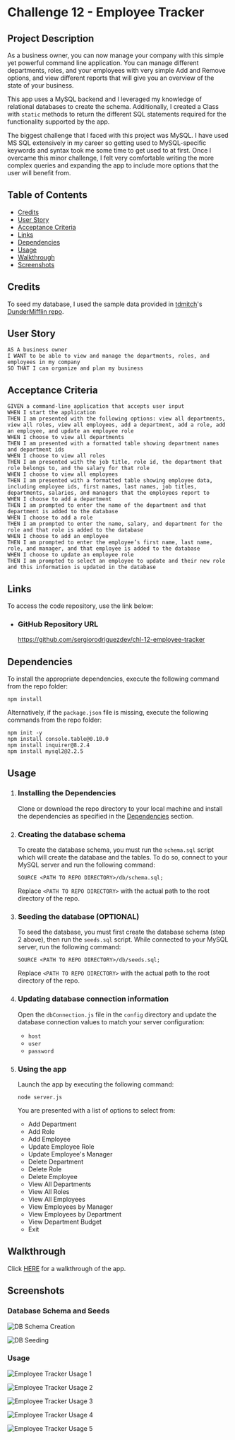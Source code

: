 # Challenge 12 - Employee Tracker

## Project Description

As a business owner, you can now manage your company with this simple yet powerful command line application. You can manage different departments, roles, and your employees with very simple Add and Remove options, and view different reports that will give you an overview of the state of your business.

This app uses a MySQL backend and I leveraged my knowledge of relational databases to create the schema. Additionally, I created a Class with `static` methods to return the different SQL statements required for the functionality supported by the app.

The biggest challenge that I faced with this project was MySQL. I have used MS SQL extensively in my career so getting used to MySQL-specific keywords and syntax took me some time to get used to at first. Once I overcame this minor challenge, I felt very comfortable writing the more complex queries and expanding the app to include more options that the user will benefit from.

## Table of Contents
- [Credits](#credits)
- [User Story](#user-story)
- [Acceptance Criteria](#acceptance-criteria)
- [Links](#links)
- [Dependencies](#dependencies)
- [Usage](#usage)
- [Walkthrough](#walkthrough)
- [Screenshots](#screenshots)

## Credits

To seed my database, I used the sample data provided in [tdmitch](https://github.com/tdmitch)'s [DunderMifflin repo](https://github.com/tdmitch/DunderMifflin).

## User Story

```
AS A business owner
I WANT to be able to view and manage the departments, roles, and employees in my company
SO THAT I can organize and plan my business
```

## Acceptance Criteria

```
GIVEN a command-line application that accepts user input
WHEN I start the application
THEN I am presented with the following options: view all departments, view all roles, view all employees, add a department, add a role, add an employee, and update an employee role
WHEN I choose to view all departments
THEN I am presented with a formatted table showing department names and department ids
WHEN I choose to view all roles
THEN I am presented with the job title, role id, the department that role belongs to, and the salary for that role
WHEN I choose to view all employees
THEN I am presented with a formatted table showing employee data, including employee ids, first names, last names, job titles, departments, salaries, and managers that the employees report to
WHEN I choose to add a department
THEN I am prompted to enter the name of the department and that department is added to the database
WHEN I choose to add a role
THEN I am prompted to enter the name, salary, and department for the role and that role is added to the database
WHEN I choose to add an employee
THEN I am prompted to enter the employee’s first name, last name, role, and manager, and that employee is added to the database
WHEN I choose to update an employee role
THEN I am prompted to select an employee to update and their new role and this information is updated in the database 
```
 
## Links

To access the code repository, use the link below:

- ### GitHub Repository URL
    https://github.com/sergiorodriguezdev/chl-12-employee-tracker

## Dependencies

To install the appropriate dependencies, execute the following command from the repo folder:

```
npm install
```

Alternatively, if the `package.json` file is missing, execute the following commands from the repo folder:

```
npm init -y
npm install console.table@0.10.0
npm install inquirer@8.2.4
npm install mysql2@2.2.5
```

## Usage

1. ### Installing the Dependencies
    Clone or download the repo directory to your local machine and install the dependencies as specified in the [Dependencies](#dependencies) section.

2. ### Creating the database schema

    To create the database schema, you must run the `schema.sql` script which will create the database and the tables. To do so, connect to your MySQL server and run the following command:
    ```
    SOURCE <PATH TO REPO DIRECTORY>/db/schema.sql;
    ```
    Replace `<PATH TO REPO DIRECTORY>` with the actual path to the root directory of the repo.

3. ### Seeding the database (OPTIONAL)
    To seed the database, you must first create the database schema (step 2 above), then run the `seeds.sql` script. While connected to your MySQL server, run the following command:
    ```
    SOURCE <PATH TO REPO DIRECTORY>/db/seeds.sql;
    ```
    Replace `<PATH TO REPO DIRECTORY>` with the actual path to the root directory of the repo.

4. ### Updating database connection information
    Open the `dbConnection.js` file in the `config` directory and update the database connection values to match your server configuration:
    + `host`
    + `user`
    + `password`

5. ### Using the app
    Launch the app by executing the following command:
    ```
    node server.js
    ```
    
    You are presented with a list of options to select from:
    + Add Department
    + Add Role
    + Add Employee
    + Update Employee Role
    + Update Employee's Manager
    + Delete Department
    + Delete Role
    + Delete Employee
    + View All Departments
    + View All Roles
    + View All Employees
    + View Employees by Manager
    + View Employees by Department
    + View Department Budget
    + Exit

## Walkthrough

Click [HERE](https://github.com/sergiorodriguezdev/chl-12-employee-tracker/assets/119548442/923be884-e910-403e-8232-a41ff243925f) for a walkthrough of the app.

## Screenshots

### Database Schema and Seeds
![DB Schema Creation](./README-assets/employee-tracker-dbschema.png)

![DB Seeding](./README-assets/employee-tracker-dbseeds.png)

### Usage
![Employee Tracker Usage 1](./README-assets/employee-tracker-usage-1.png)

![Employee Tracker Usage 2](./README-assets/employee-tracker-usage-2.png)

![Employee Tracker Usage 3](./README-assets/employee-tracker-usage-3.png)

![Employee Tracker Usage 4](./README-assets/employee-tracker-usage-4.png)

![Employee Tracker Usage 5](./README-assets/employee-tracker-usage-5.png)


